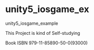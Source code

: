# unity5_iosgame_ex
unity5_iosgame_example

This Project is kind of Self-studying

Book ISBN 979-11-85890-50-0(93000)
